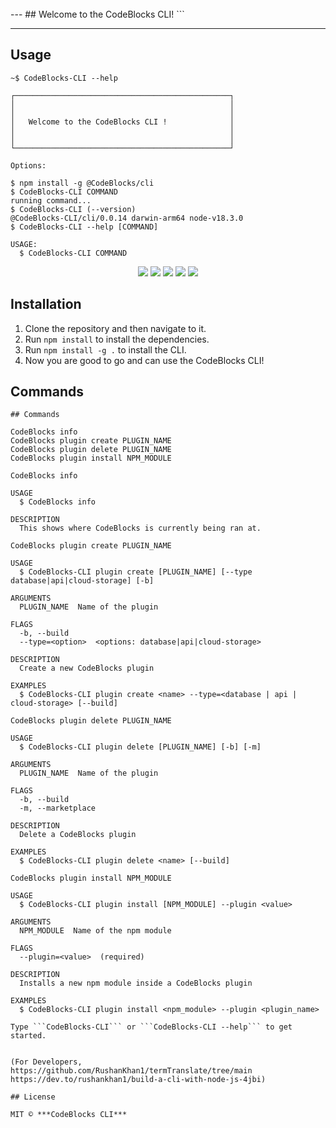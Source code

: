 

 <br>
---
## Welcome to the CodeBlocks CLI!
```

---

## Usage

```
~$ CodeBlocks-CLI --help

┌────────────────────────────────────────────────┐
│                                                │
│                                                │
│   Welcome to the CodeBlocks CLI !              │
│                                                │
│                                                │
└────────────────────────────────────────────────┘

Options:

$ npm install -g @CodeBlocks/cli
$ CodeBlocks-CLI COMMAND
running command...
$ CodeBlocks-CLI (--version)
@CodeBlocks-CLI/cli/0.0.14 darwin-arm64 node-v18.3.0
$ CodeBlocks-CLI --help [COMMAND]

USAGE:
  $ CodeBlocks-CLI COMMAND
```
<p align="center">
   <img  src="https://img.shields.io/badge/license-MIT-green">
 <img  src="https://img.shields.io/badge/build-passing-brightgreen">
   <img  src="https://img.shields.io/badge/version-1.0.0-orange">
   <img  src="https://img.shields.io/badge/npm-v6.14.8-blue">
  <img  src="https://img.shields.io/badge/node-v12.18.2-yellow">
 </p>


## Installation

1. Clone the repository and then navigate to it.
2. Run ```npm install``` to install the dependencies.
3. Run ```npm install -g .``` to install the CLI.
4. Now you are good to go and can use the CodeBlocks CLI!<br>

## Commands
```
## Commands

CodeBlocks info
CodeBlocks plugin create PLUGIN_NAME
CodeBlocks plugin delete PLUGIN_NAME
CodeBlocks plugin install NPM_MODULE
```
```
CodeBlocks info

USAGE
  $ CodeBlocks info

DESCRIPTION
  This shows where CodeBlocks is currently being ran at.
```
```
CodeBlocks plugin create PLUGIN_NAME

USAGE
  $ CodeBlocks-CLI plugin create [PLUGIN_NAME] [--type database|api|cloud-storage] [-b]

ARGUMENTS
  PLUGIN_NAME  Name of the plugin

FLAGS
  -b, --build
  --type=<option>  <options: database|api|cloud-storage>

DESCRIPTION
  Create a new CodeBlocks plugin

EXAMPLES
  $ CodeBlocks-CLI plugin create <name> --type=<database | api | cloud-storage> [--build]
```
```
CodeBlocks plugin delete PLUGIN_NAME

USAGE
  $ CodeBlocks-CLI plugin delete [PLUGIN_NAME] [-b] [-m]

ARGUMENTS
  PLUGIN_NAME  Name of the plugin

FLAGS
  -b, --build
  -m, --marketplace

DESCRIPTION
  Delete a CodeBlocks plugin

EXAMPLES
  $ CodeBlocks-CLI plugin delete <name> [--build]
```
```
CodeBlocks plugin install NPM_MODULE

USAGE
  $ CodeBlocks-CLI plugin install [NPM_MODULE] --plugin <value>

ARGUMENTS
  NPM_MODULE  Name of the npm module

FLAGS
  --plugin=<value>  (required)

DESCRIPTION
  Installs a new npm module inside a CodeBlocks plugin

EXAMPLES
  $ CodeBlocks-CLI plugin install <npm_module> --plugin <plugin_name>
```

```
Type ```CodeBlocks-CLI``` or ```CodeBlocks-CLI --help``` to get started.


(For Developers,
https://github.com/RushanKhan1/termTranslate/tree/main
https://dev.to/rushankhan1/build-a-cli-with-node-js-4jbi)

## License

MIT © ***CodeBlocks CLI***
